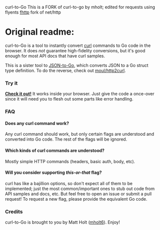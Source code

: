 curl-to-Go
This is a FORK of curl-to-go by mholt; edited for requests using flyents [fhttp](https://github.com/useflyent/fhttp) fork of net/http


Original readme:
===========

curl-to-Go is a tool to instantly convert [curl](http://curl.haxx.se) commands to Go code in the browser. It does *not* guarantee high-fidelity conversions, but it's good enough for most API docs that have curl samples.

This is a sister tool to [JSON-to-Go](https://mholt.github.io/json-to-go), which converts JSON to a Go struct type definition. To do the reverse, check out [moul/http2curl](https://github.com/moul/http2curl).

### Try it

**[Check it out!](https://mholt.github.io/curl-to-go)** It works inside your browser. Just give the code a once-over since it will need you to flesh out some parts like error handling.


### FAQ

#### Does any curl command work?

Any curl command should work, but only certain flags are understood and converted into Go code. The rest of the flags will be ignored.

#### Which kinds of curl commands are understood?

Mostly simple HTTP commands (headers, basic auth, body, etc).

#### Will you consider supporting *this-or-that* flag?

curl has like a bajillion options, so don't expect all of them to be implemented; just the most common/important ones to stub out code from API samples and docs, etc. But feel free to open an issue or submit a pull request! To request a new flag, please provide the equivalent Go code.



### Credits

curl-to-Go is brought to you by Matt Holt ([mholt6](https://twitter.com/mholt6)). Enjoy!
